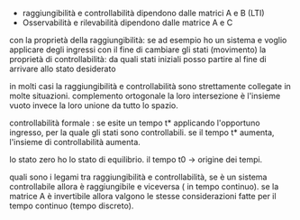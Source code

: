 - raggiungibilità e controllabilità dipendono dalle matrici A e B (LTI)
- Osservabilità e rilevabilità dipendono dalle matrice A e C

con la proprietà della raggiungibilità: se ad esempio ho un sistema e voglio applicare degli ingressi con il fine di cambiare gli stati (movimento)
la proprietà di controllabilità: da quali stati iniziali posso partire al fine di arrivare allo stato desiderato

in molti casi la raggiungibilità e controllabilità sono strettamente collegate in molte situazioni.
complemento ortogonale la loro intersezione è l'insieme vuoto invece la loro unione da tutto lo spazio. 

controllabilità  formale : se esite un tempo t* applicando l'opportuno ingresso, per la quale gli stati sono controllabili.
se il tempo t* aumenta, l'insieme di controllabilità aumenta.

lo stato zero ho lo stato di equilibrio. il tempo t0 -> origine dei tempi. 

quali sono i legami tra raggiungibilità e controllabilità, se è un sistema controllabile allora è raggiungibile e viceversa ( in tempo continuo).
se la matrice A è invertibile allora valgono le stesse considerazioni fatte per il tempo continuo (tempo discreto).


